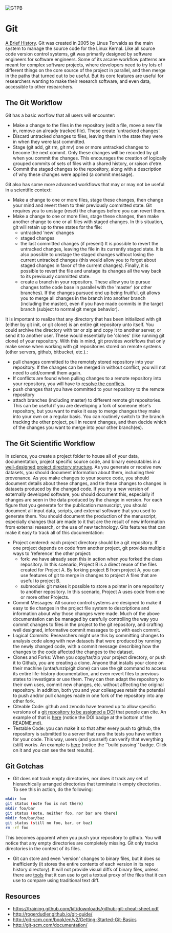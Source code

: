 ![GTPB](http://gtpb.igc.gulbenkian.pt/bicourses/images/GTPB2015logo.png "GTPB")

Git
===
[A Brief History](http://git-scm.com/book/en/v2/Getting-Started-A-Short-History-of-Git).
Git was created in 2005 by Linus Torvalds as the main system to manage the source code for the Linux Kernal. Like all source code version control systems, git was primarily designed by software engineers for software engineers. Some of its arcane workflow patterns are meant for complex software projects, where developers need to try lots of different things on the core source of the project in parallel, and then merge in the paths that turned out to be useful. But its core features are useful for researchers wanting to make their research software, and even data, accessible to other researchers.

The Git Workflow
----------------

 Git has a basic worflow that all users will encounter:

  - Make a change to the files in the repository (edit a file, move a new file in, remove an already tracked file).  These create 'untracked changes'.
  - Discard untracked changes to files, leaving them in the state they were in when they were last committed.
  - Stage (git add, git rm, git mv) one or more untracked changes to become the next commit.  Only these changes will be recorded by git when you commit the changes.  This encourages the creation of logically grouped commits of sets of files with a shared history, or raison d'etre.
  - Commit the staged changes to the repository, along with a description of why
  these changes were applied (a commit message).

Git also has some more advanced workflows that may or may not be useful in a scientific context:

  - Make a change to one or more files, stage these changes, then change your mind and revert them to their previously committed state.  Git requires you to unstage (reset) the changes before you can revert them.
  - Make a change to one or more files, stage these changes, then make another change to one or all files with staged changes. In this situation, git will retain up to three states for the file:
    - untracked 'new' changes
    - staged changes
    - the last committed changes (if present)
  It is possible to revert the untracked changes, leaving the file in its currently staged state. It is also possible to unstage the staged changes without losing the current untracked changes (this would allow you to forget about staged changes in favor of the current changes).  Finally, it is possible to revert the file and unstage its changes all the way back to its previously committed state.
    - create a branch in your repository.  These allow you to pursue changes tothe code base in parallel with the 'master' (or other branches).  If the changes pursued end up being fruitful, git allows you to merge all changes in the branch into another branch (including the master), even if you have made
    commits in the target branch (subject to normal git merge behavior).

It is important to realize that any directory that has been initialized with git (either by git init, or git clone) is an entire git repository unto itself. You could archive the directory with tar or zip and copy it to another server, or send it to another user. These would essentially be 'clones' (like running git clone) of your repository. With this in mind, git provides workflows that only make sense when working with git repositories stored on remote systems (other servers, github, bitbucket, etc.).:

  - pull changes committed to the remotely stored repository into your repository. If the changes can be merged in without conflict, you will not need to add/commit them again.
  - If conflicts are found when pulling changes to a remote repository into your repository, you will have to [resolve the conflicts](https://help.github.com/articles/resolving-a-merge-conflict-from-the-command-line/).
  - push changes that you have committed to your repository to the remote repository
  - attach branches (including master) to different remote git repositories. This can be useful if you are developing a fork of someone else's repository, but you want to make it easy to merge changes they make into your own on a regular basis.  You can routinely switch to the branch tracking the other project, pull in recent changes, and then decide which of the changes you want to merge into your other branch(es).

The Git Scientific Workflow
---------------------------

In science, you create a project folder to house all of your data, documentation,
project specific source code, and binary executables in a
[well-designed project directory structure](http://dx.doi.org/10.1371/journal.pcbi.1000424). As you generate or
receive new datasets, you should document information about them, including
their provenance. As you make changes to your source code, you should document
details about these changes, and tie these changes to changes in datasets
produced by the changed code. If you try a new version of externally developed
software, you should document this, especially if changes are seen in the data
produced by the change in version. For each figure that you generate for the
publication manuscript, you should document all input data, scripts, and
external software that you used to generate them. You should document the
production of the manuscript, especially changes that are made to it that are
the result of new information from external research, or the use of new
technology.
  Gits features that can make it easy to track all of this documentation:

* Project centered: each project directory should be a git repository. If one project depends on code from another project, git provides multiple ways to 'reference' the other project:
  - fork: we have already seen this in action when you forked the class repository. In this scenario, Project B is a direct reuse of the files created
  for Project A. By forking project B from project A, you can use features of
  git to merge in changes to project A files that are useful to project B.
  - submodule: git makes it possible to store a pointer in one repository
  to another repository. In this scenario, Project A uses code from one or more
  other Projects.
* Commit Messages: All source control systems are designed to make it easy to tie
changes in the project file system to descriptions and information about why those changes were made.  Much of the above documentation can be managed by carefully controlling the way you commit changes to files in the project to the git repository, and crafting well designed, informative commit messages to go with each commit.
* Logical Commits: Researchers might use this by committing changes to analysis code along with new datasets that were produced by running the newly changed code, with a commit message describing how the changes to the code affected the changes to the dataset.
* Clones and Forks: When you copy/tar/zip your project directory, or push it to Github, you are creating a clone.  Anyone that installs your clone on their machine (untar/unzip/git clone) can use the git command to access its entire life-history documentation, and even revert files to previous states to investigate or use them. They can then adapt the repository to their own uses, commit new changes, etc. without affecting the original repository. In addition, both you and your colleagues retain the potential to push and/or pull changes made in one fork of the repository into any other fork.
* Citeable Code: github and zenodo have teamed up to allow specific versions of a [git repository to be assigned a DOI](https://guides.github.com/activities/citable-code/) that people can cite. An example of that is [here](https://github.com/naturalis/monophylizer) (notice the DOI badge at the bottom of the README.md).
* Testable Code: you can make it so that after every push to github, the repository is submitted to a server that runs the tests you have written for your code. This way, users (and yourself) can verify that everything (still) works. An example is [here](https://github.com/naturalis/supersmart) (notice the ''build passing'' badge. Click on it and you can see the test results).

Git Gotchas
-----------

- Git does not track empty directories, nor does it track any set of hierarchically arranged directories that terminate in empty directories. To see this in action, do the following:
```bash
mkdir foo
git status (note foo is not there)
mkdir foo/bar
git status (note, neither foo, nor bar are there)
mkdir foo/bar/baz
git status (still no foo, bar, or baz)
rm -rf foo
```
This becomes apparent when you push your repository to github.  You will notice that any empty directories are completely missing.  Git only tracks directories in the context of its files.

- Git can store and even 'version' changes to binary files, but it does so inefficiently (it stores the entire contents of each version in its repo history directory).  It will not provide visual diffs of binary files, unless there are [tools](http://git-scm.com/book/en/v2/Customizing-Git-Git-Attributes) that it can use to get a textual proxy of the files that it can use to compare using traditional text diff.

Resources
---------
- https://training.github.com/kit/downloads/github-git-cheat-sheet.pdf
- http://rogerdudler.github.io/git-guide/
- http://git-scm.com/book/en/v2/Getting-Started-Git-Basics
- http://git-scm.com/documentation/
